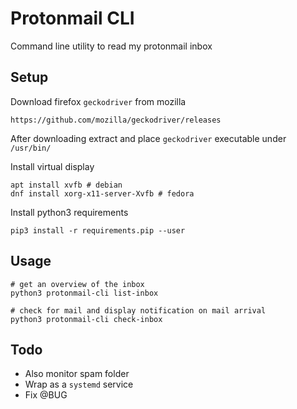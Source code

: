# Protonmail CLI
Command line utility to read my protonmail inbox 

## Setup
Download firefox `geckodriver` from mozilla
```
https://github.com/mozilla/geckodriver/releases
```

After downloading extract and place `geckodriver` executable
under `/usr/bin/`

Install virtual display
```
apt install xvfb # debian
dnf install xorg-x11-server-Xvfb # fedora
```

Install python3 requirements
```
pip3 install -r requirements.pip --user
```

## Usage
```
# get an overview of the inbox
python3 protonmail-cli list-inbox

# check for mail and display notification on mail arrival
python3 protonmail-cli check-inbox
```


## Todo
- Also monitor spam folder
- Wrap as a `systemd` service
- Fix @BUG

